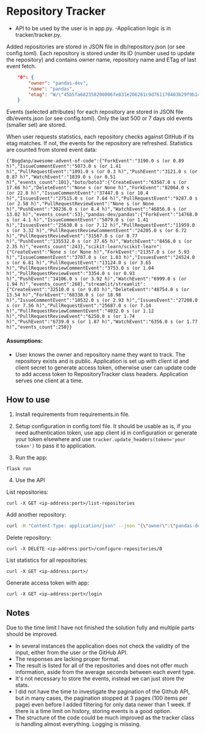 # Repository Tracker

- API to be used by the user is in app.py. 
-Application logic is in tracker/tracker.py. 

Added repositories are stored in JSON file in db/repository.json (or see config.toml).
Each repository is stored under its ID (number used to update the repository) and contains owner name, repository name and ETag of last event fetch.
```json
    "0": {
        "owner": "pandas-dev",
        "name": "pandas",
        "etag": "W/\"45b5fa682358200006fe831e206281c9d761170403b29f9b1467d18fce190cb5\""
    }
```

Events (selected attributes) for each repository are stored in JSON file db/events.json (or see config.toml). Only the last 500 or 7 days old events (smaller set) are stored.

When user requests statistics, each repository checks against GitHub if its etag matches. If not, the events for the repository are refreshed. 
Statistics are counted from stored event data:

```
{"Bogdanp/awesome-advent-of-code":{"ForkEvent":"3190.0 s (or 0.89 h)","IssueCommentEvent":"5073.0 s (or 1.41 h)","PullRequestEvent":"1091.0 s (or 0.3 h)","PushEvent":"3121.0 s (or 0.87 h)","WatchEvent":"1839.0 s (or 0.51 h)","events_count":101},"boto/boto3":{"CreateEvent":"63567.0 s (or 17.66 h)","DeleteEvent":"None s (or None h)","ForkEvent":"82064.0 s (or 22.8 h)","IssueCommentEvent":"37447.0 s (or 10.4 h)","IssuesEvent":"27515.0 s (or 7.64 h)","PullRequestEvent":"9287.0 s (or 2.58 h)","PullRequestReviewEvent":"None s (or None h)","PushEvent":"30236.0 s (or 8.4 h)","WatchEvent":"46856.0 s (or 13.02 h)","events_count":53},"pandas-dev/pandas":{"ForkEvent":"14768.0 s (or 4.1 h)","IssueCommentEvent":"5079.0 s (or 1.41 h)","IssuesEvent":"25630.0 s (or 7.12 h)","PullRequestEvent":"11959.0 s (or 3.32 h)","PullRequestReviewCommentEvent":"24205.0 s (or 6.72 h)","PullRequestReviewEvent":"31567.0 s (or 8.77 h)","PushEvent":"135532.0 s (or 37.65 h)","WatchEvent":"8456.0 s (or 2.35 h)","events_count":243},"scikit-learn/scikit-learn":{"CreateEvent":"None s (or None h)","ForkEvent":"21357.0 s (or 5.93 h)","IssueCommentEvent":"3707.0 s (or 1.03 h)","IssuesEvent":"24524.0 s (or 6.81 h)","PullRequestEvent":"13124.0 s (or 3.65 h)","PullRequestReviewCommentEvent":"3753.0 s (or 1.04 h)","PullRequestReviewEvent":"3354.0 s (or 0.93 h)","PushEvent":"14106.0 s (or 3.92 h)","WatchEvent":"6999.0 s (or 1.94 h)","events_count":268},"streamlit/streamlit":{"CreateEvent":"32510.0 s (or 9.03 h)","DeleteEvent":"48754.0 s (or 13.54 h)","ForkEvent":"68338.0 s (or 18.98 h)","IssueCommentEvent":"10532.0 s (or 2.93 h)","IssuesEvent":"27208.0 s (or 7.56 h)","PullRequestEvent":"25687.0 s (or 7.14 h)","PullRequestReviewCommentEvent":"4032.0 s (or 1.12 h)","PullRequestReviewEvent":"6250.0 s (or 1.74 h)","PushEvent":"6739.0 s (or 1.87 h)","WatchEvent":"6356.0 s (or 1.77 h)","events_count":250}}
```


#### Assumptions: 

- User knows the owner and repository name they want to track. The repository exists and is public. Application is set up with client id and client secret to generate access token, otherwise user can update code to add access token to RepositoryTracker class headers. Application serves one client at a time.


## How to use

1. Install requirements from requirements.in file.

2. Setup configuration in config.toml file. It should be usable as is, if you need authentication token, use app client id in configuration or generate your token elsewhere and use `tracker.update_headers(token='your token')` to pass it to application.

3. Run the app:
```shell
flask run
```

4. Use the API

List repositories:
```shell
curl -X GET <ip-address:port>/list-repositories
```
Add another repository:
```bash
curl -H "Content-Type: application/json" --json "{\"owner\":\"pandas-dev\", \"name\":\"pandas\"}" -X POST <ip-adddress:port>/add-repository
```
Delete repository:
```shell
curl -X DELETE <ip-address:port>/configure-repositories/0
```
List statistics for all repositories:
```shell
curl -X GET <ip-address:port>/
```

Generate access token with app:
```shell
curl -X GET <ip-address:port>/login
```

## Notes
Due to the time limit I have not finished the solution fully and multiple parts should be improved.

- In several instances the application does not check the validity of the input, either from the user or the GitHub API.
- The responses are lacking proper format.
- The result is listed for all of the repositories and does not offer much information, aside from the average seconds between each event type.
- It's not necessary to store the events, instead we can just store the stats.
- I did not have the time to investigate the pagination of the Github API, but in many cases, the pagination stopped at 3 pages (100 items per page) even before I added filtering for only data newer than 1 week. If there is a time limit on history, storing events is a good option.
- The structure of the code could be much improved as the tracker class is handling almost everything. Logging is missing.
